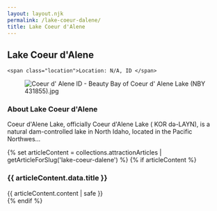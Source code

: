 ```yaml
---
layout: layout.njk
permalink: /lake-coeur-dalene/
title: Lake Coeur d'Alene
---
```


<article class="attraction-detail container">
  <h2>Lake Coeur d'Alene</h2>
  <div class="attraction-meta">
    
    <span class="location">Location: N/A, ID </span>
  </div>
  <figure class="attraction-image">
    <img src="https://upload.wikimedia.org/wikipedia/commons/1/1e/Coeur_d%27_Alene_ID_-_Beauty_Bay_of_Coeur_d%27_Alene_Lake_%28NBY_431855%29.jpg?v=1743964413071" alt="Coeur d' Alene ID - Beauty Bay of Coeur d' Alene Lake (NBY 431855).jpg" loading="lazy">
  </figure>
  <div class="attraction-description">
    <h3>About Lake Coeur d'Alene</h3>
    <p>Coeur d'Alene Lake, officially Coeur d'Alene Lake (  KOR də-LAYN), is a natural dam-controlled lake in North Idaho, located in the Pacific Northwes...</p>
  </div>
  
  {% set articleContent = collections.attractionArticles | getArticleForSlug('lake-coeur-dalene') %}
  {% if articleContent %}
  <div class="attraction-article">
    <h3>{{ articleContent.data.title }}</h3>
    <div class="article-content">
      {{ articleContent.content | safe }}
    </div>
  </div>
  {% endif %}
  
  
</article>